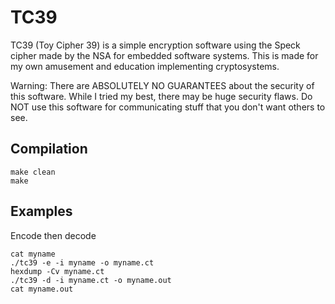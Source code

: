 # TC39

TC39 (Toy Cipher 39) is a simple encryption software using the Speck cipher made by the NSA for embedded software systems. This is made for my own amusement and education implementing cryptosystems.

Warning: There are ABSOLUTELY NO GUARANTEES about the security of this software. While I tried my best, there may be huge security flaws. Do NOT use this software for communicating stuff that you don't want others to see.

## Compilation

```
make clean
make
```

## Examples

Encode then decode
```
cat myname
./tc39 -e -i myname -o myname.ct
hexdump -Cv myname.ct
./tc39 -d -i myname.ct -o myname.out
cat myname.out
```
